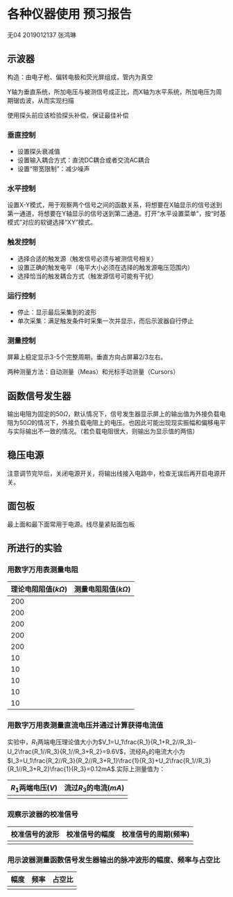 # 各种仪器使用  预习报告

无04  2019012137  张鸿琳

## 示波器

构造：由电子枪、偏转电极和荧光屏组成，管内为真空

Y轴为垂直系统，所加电压与被测信号成正比，而X轴为水平系统，所加电压为周期锯齿波，从而实现扫描

使用探头前应该检验探头补偿，保证最佳补偿

### 垂直控制

- 设置探头衰减值
- 设置输入耦合方式：直流DC耦合或者交流AC耦合
- 设置“带宽限制”：减少噪声

### 水平控制

设置X-Y模式，用于观察两个信号之间的函数关系，将想要在X轴显示的信号送到第一通道，将想要在Y轴显示的信号送到第二通道。打开“水平设置菜单”，按“时基模式”对应的软键选择“XY”模式。

### 触发控制

- 选择合适的触发源（触发信号必须与被测信号相关）
- 设置正确的触发电平（电平大小必须在选择的触发源电压范围内）
- 选择恰当的触发耦合方式（触发源信号可能有干扰）

### 运行控制

- 停止：显示最后采集到的波形
- 单次采集：满足触发条件时采集一次并显示，而后示波器自行停止

### 测量控制

屏幕上稳定显示3-5个完整周期，垂直方向占屏幕2/3左右。

两种测量方法：自动测量（Meas）和光标手动测量（Cursors）

## 函数信号发生器

输出电阻为固定的$50\Omega$，默认情况下，信号发生器显示屏上的输出值为外接负载电阻为$50\Omega$的情况下，外接负载电阻上的电压。也因此可能出现现实振幅和偏移电平与实际输出不一致的情况。（若负载电阻很大，则输出为显示值的两倍）

## 稳压电源

注意调节完毕后，关闭电源开关，将输出线接入电路中，检查无误后再开启电源开关。

## 面包板

最上面和最下面常用于电源。线尽量紧贴面包板





## 所进行的实验

### 用数字万用表测量电阻

| 理论电阻阻值($k\Omega$) | 测量电阻阻值($k\Omega$) |
| ----------------------- | ----------------------- |
| 200                     |                         |
| 200                     |                         |
| 200                     |                         |
| 200                     |                         |
| 200                     |                         |
| 10                      |                         |
| 10                      |                         |
| 10                      |                         |
| 10                      |                         |
| 10                      |                         |



### 用数字万用表测量直流电压并通过计算获得电流值

实验中，$R_1$两端电压理论值大小为$V_1=U_1\frac{R_1}{R_1+R_2//R_3}-U_2\frac{R_1//R_3}{R_1//R_3+R_2}=9.6V$，流经$R_3$的电流大小为$I_3=U_1\frac{R_2//R_3}{R_2//R_3+R_1}\frac{1}{R_3}+U_2\frac{R_1//R_3}{R_1//R_3+R_2}\frac{1}{R_3}=0.12mA$.实际上测量值为：

| $R_1$两端电压($V$) | 流过$R_3$的电流($mA$) |
| ------------------ | --------------------- |
|                    |                       |



### 观察示波器的校准信号

| 校准信号的波形 | 校准信号的幅度 | 校准信号的周期(频率) |
| -------------- | -------------- | -------------------- |
|                |                |                      |



### 用示波器测量函数信号发生器输出的脉冲波形的幅度、频率与占空比

| 幅度 | 频率 | 占空比 |
| ---- | ---- | ------ |
|      |      |        |

